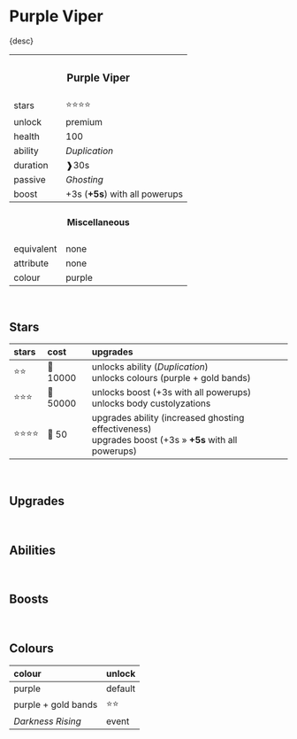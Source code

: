 # Purple Viper

{desc}


<table>
  <tr>
    <th colspan="2"> <h3> Purple Viper </h3> </th>
  </tr>
  <tr>
    <td> stars </td>
    <td> ⭐⭐⭐⭐ </td>
  </tr>
  <tr>
    <td> unlock </td>
    <td> premium </td>
  </tr>
  <tr>
    <td> health </td>
    <td> 100 </td>
  </tr>
  <tr>
    <td> ability </td>
    <td> <em> Duplication </em> </td>
  </tr>
  <tr>
    <td> duration </td>
    <td> &#10097;30s </td>
  </tr>
  <tr>
    <td> passive </td>
    <td> <em> Ghosting </em> </td>
  </tr>
  <tr>
    <td> boost </td>
    <td> +3s (<b>+5s</b>) with all powerups </td>
  </tr>
  <tr>
    <th colspan="2"> <h4> Miscellaneous </h4> </th>
  </tr>
  <tr>
    <td> equivalent </td>
    <td> none </td>
  </tr>
  <tr>
    <td> attribute </td>
    <td> none </td>
  </tr>
  <tr>
    <td> colour </td>
    <td> purple </td>
  </tr>
</table>

<br>

## Stars

| stars | cost | upgrades |
| :---- | :--- | :------- |
| ⭐⭐ | 🔸 10000 | unlocks ability (*Duplication*) <br> unlocks colours (purple + gold bands) |
| ⭐⭐⭐ | 🔸 50000 | unlocks boost (+3s with all powerups) <br> unlocks body custolyzations |
| ⭐⭐⭐⭐ | 🔹 50 | upgrades ability (increased ghosting effectiveness) <br> upgrades boost (+3s » **+5s** with all powerups) |

<br>

## Upgrades

<br>

## Abilities

<br>

## Boosts

<br>

## Colours

| colour | unlock |
| :----- | :----- |
| purple | default |
| purple + gold bands | ⭐⭐ |
| *Darkness Rising* | event |
